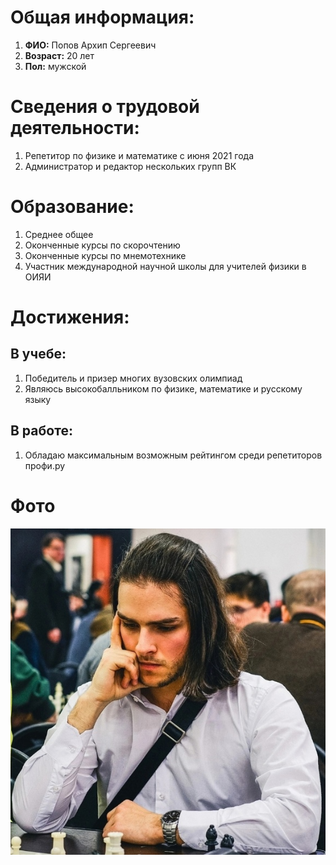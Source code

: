 # Общая информация:
1. **ФИО:** Попов Архип Сергеевич
2. **Возраст:** 20 лет
3. **Пол:** мужской
# Сведения о трудовой деятельности:
1. Репетитор по физике и математике с июня 2021 года
2. Администратор и редактор нескольких групп ВК
# Образование:
1. Среднее общее
2. Оконченные курсы по скорочтению
3. Оконченные курсы по мнемотехнике
4. Участник международной научной школы для учителей физики в ОИЯИ
# Достижения:
   ## В учебе: 
   1. Победитель и призер многих вузовских олимпиад
   2. Являюсь высокобалльником по физике, математике и русскому языку
   ## В работе:
   1. Обладаю максимальным возможным рейтингом среди репетиторов профи.ру
# Фото
 ![фото](https://github.com/ArkhipSergeevich/Test/blob/54303e28732eee30ac858320312f6da40a741e35/фото.jpg)